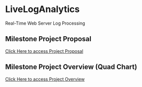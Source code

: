 # LiveLogAnalytics
Real-Time Web Server Log Processing  

## Milestone Project Proposal  
[Click Here to access Project Proposal](./Project_Reports/Group_6_DIC_Project_Proposal.pdf)  


## Milestone Project Overview (Quad Chart)  
[Click Here to access Project Overview](./Project_Reports/Project_Overview.pdf)  



